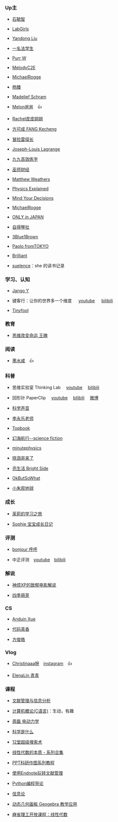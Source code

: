 ### Up主

- [石毓智](https://www.youtube.com/channel/UCtBe31z9V1CuaoGKKMww-Fg/videos)

- [LabGirls](https://www.youtube.com/channel/UC-Ogj6ohLAMx6D4-D6NRABA/videos)

- [Yandong Liu](https://www.youtube.com/channel/UCWzWdvSqnTX7RwExrw2UNSg/videos)

- [一名法学生](https://www.youtube.com/channel/UCnJILJbOeaCL9OszATTXC2Q/videos)

- [Purr W](https://www.youtube.com/channel/UCh-mpS3KICrIhvKZQM7_Zqg/videos)

- [MelodyC2E](https://www.youtube.com/channel/UCcFJRQXU68UFYDupmZeaJOg/videos)

- [MichaelRogge](https://www.youtube.com/channel/UCSoPLkmWb7wLC3OXDWCietA/videos)

- [杨臻](https://www.youtube.com/channel/UCwi6FaeM7KK6czXygiA2G0w/videos)

- [Madelief Schram](https://www.youtube.com/channel/UC0cJHLIugWfd0eGIitA3ZDw/featured)

- [Melon爸爸](https://www.youtube.com/channel/UCz2M8fFtkQE8gzdK8OrHXkQ)&emsp;👍

- [Rachel皮皮姐姐](https://www.youtube.com/channel/UCCRFK6Mijqg3GBVafO50u1A/featured)

- [方可成 FANG Kecheng](https://www.youtube.com/channel/UCFsbHZ_mIFElwDxypEZjKWA)

- [冒险雷探长](https://www.youtube.com/channel/UC-x-90EoRqiEHMJFavFETPQ)

- [Joseph-Louis Lagrange](https://www.youtube.com/channel/UC6_yO5_oQfwelde0uEKiSZg/featured)

- [九九高效练字](https://www.youtube.com/channel/UCJY4kPlB5Q3BUkm2204K_Cg)

- [巫师财经](https://www.youtube.com/channel/UC55ahPQ7m5iJdVWcOfmuE6g)

- [Matthew Weathers](https://www.youtube.com/channel/UCGS_2Mqg-ZzRL4Y73mg65NA)

- [Physics Explained](https://www.youtube.com/channel/UCIZ5ZOeiXYbmKTl_85ghNPw)

- [Mind Your Decisions](https://www.youtube.com/channel/UCHnj59g7jezwTy5GeL8EA_g)

- [MichaelRogge](https://www.youtube.com/channel/UCSoPLkmWb7wLC3OXDWCietA)

- [ONLY in JAPAN](https://www.youtube.com/channel/UCVmz3n15U7S52xShN8NCzsw)

- [自得琴社](https://www.youtube.com/channel/UCltmf0pqjXyLtNsF2vek_wQ)

- [3Blue1Brown](https://www.youtube.com/channel/UCYO_jab_esuFRV4b17AJtAw)

- [Paolo fromTOKYO](https://www.youtube.com/channel/UCixD9UbKvDxzGNiPC_fgHyA)

- [Brilliant](https://www.youtube.com/channel/UCzfS1dvWgkCQppv31mRvxqw)

- [suelence](https://space.bilibili.com/10948471/)：she 的读书记录

### 学习、认知

- [Jango Y](https://www.youtube.com/channel/UCUrJvRXzVBOYtHBs9fDnJEw/videos)

- 键客行：让你的世界多一个维度 &emsp; [youtube](https://www.youtube.com/channel/UChjYHZ3yGQucOFw14BNnTqw/videos) &emsp; [bilibili](https://space.bilibili.com/43582057)

- [Tinyfool](https://www.youtube.com/channel/UCrTZu-oDZtnfJ-YIK3V9NLw/videos)

### 教育

- [思维改变命运 王魄](https://www.youtube.com/channel/UCK5qc9_Dz4L6Q6smjdXezgA/videos)

### 阅读

- [墨水咸](https://www.youtube.com/channel/UCOpYdzhf-mtb9Rm5GEcJJMg)&emsp;👍

### 科普

- 思维实验室 Thinking Lab &emsp;[youtube](https://www.youtube.com/channel/UC5JA87f6nk-4q8t5DmKtJVQ)&emsp; [bilibili](https://space.bilibili.com/14583962)

- 回形针 PaperClip &emsp;[youtube](https://www.youtube.com/channel/UCUGJ-yKqQHl4FSZwUmGpiUg/featured)&emsp; [bilibili](https://space.bilibili.com/258150656/)&emsp; [微博](https://weibo.com/u/6414205745?is_hot=1)

- [科学声音](https://www.youtube.com/channel/UCUBhobCkTLhgfUNRAgHSYmw/videos)

- [李永乐老师](https://www.youtube.com/channel/UCSs4A6HYKmHA2MG_0z-F0xw/videos)

- [Topbook](https://www.youtube.com/channel/UC7X-DYBtOSAmElgBcKqO-MA/videos)

- [幻海航行--science fiction](https://www.youtube.com/channel/UCp1nO1bgVwks9b5EhKQGVag/featured)

- [minutephysics](https://www.youtube.com/user/minutephysics/community)

- [晓涵哥来了](https://www.youtube.com/channel/UCvoBl4rnVsetDKA_Tdk-jeA)

- [亮生活 Bright Side](https://www.youtube.com/channel/UCCtTgzGzQSWVzCG0xR7U-MQ)

- [OkButSoWhat](https://www.youtube.com/channel/UCE2tB8fPCGoMGAwwBMc7BuQ)

- [小朱观地球](https://space.bilibili.com/128501332/)

### 成长

- [茉莉的学习之旅](https://www.youtube.com/channel/UCdZezdep4L5K8qmiTm-cOQQ/featured)

- [Sophie 宝宝成长日记](https://www.youtube.com/channel/UC8F3dc3Pjtv75ptUTiOdhNg/featured)

### 评测

- [bonjour 呼呼](https://www.youtube.com/channel/UCW9NeKfgO_uMy5-MqLNtiVw/videos)

- 中正评测&emsp;[youtube](https://www.youtube.com/channel/UCojSYgmO_EwKHNHPA9lhykA)&emsp;[bilibili](https://space.bilibili.com/178047796)

### 解说

- [神烦XP的致郁电影解说](https://www.youtube.com/channel/UCKSG0CNQ6Ow4JTKYdQov2cA/videos)

- [四季萌芽](https://www.youtube.com/channel/UCUMzET2JdWLxZGhvTKCIK-A)

### CS

- [Anduin Xue](https://www.youtube.com/channel/UCe1nKo3WGGzyTgDqmTdZzlA/videos)

- [代码真香](https://www.youtube.com/channel/UCmlhPmTdqYhRWwWZWSIBwGw/about)

- [方俊皓](https://www.youtube.com/channel/UCNL9DS0XUFx70CVHI3TOqdw)

### Vlog

- [Christinaaa呀](https://www.youtube.com/channel/UCKNjHc-zIdRa3uY1SmMWfBg)&emsp;[instagram](https://www.instagram.com/christinaaaya/)&emsp;👍

- [ElenaLin 青青](https://www.youtube.com/channel/UCFjqAKR9UVS28ucTNuVTexA/videos)

### 课程

- [文献管理与信息分析](https://www.youtube.com/playlist?list=PLBPbUxsZM4SbQazYWxC9KZBHjLvMJQLEG)

- [计算机概论(C语言)](https://www.bilibili.com/video/av26043975/?p=12)：生动，有趣

- [周磊 电动力学](https://www.youtube.com/playlist?list=PLMhgO-ArH8RuDoNrasXuc8PBd1cv_4_om)

- [科学是什么](https://www.youtube.com/playlist?list=PL2UXTH6p_7LajHB-VjSztJqpsXfqTclex)

- [12堂超级搜索术](https://www.youtube.com/playlist?list=PLEo_akIUYI3GsqYMg_uqtVm0i01bIyCeU)

- [线性代数的本质 - 系列合集](https://www.bilibili.com/video/av6731067)

- [PPT科研作图系列教程](https://www.youtube.com/playlist?list=PLHgdxQZniYlUnb8Cp3K-xVBJh2LjMuPR1)

- [使用Endnote玩转文献管理](https://www.bilibili.com/video/av50972726/)

- [Python编程导论](https://www.youtube.com/playlist?list=PLX-gabPY3CQTBCKdCRPwjeCYvGOrvaoBU)

- [信息论](https://www.youtube.com/playlist?list=PLlw6wj0Mn7-Le70gNOVS69tfir2PqKPjy)

- [动态几何画板 Geogebra 教学应用](https://www.bilibili.com/video/BV1SE411y713?p=1)

- [麻省理工开放课程：线性代数](https://www.youtube.com/playlist?list=PL6839449936471E0C)